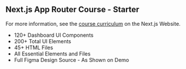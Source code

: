 ## Next.js App Router Course - Starter


For more information, see the [course curriculum](https://nextjs.org/learn) on the Next.js Website.
- 120+ Dashboard UI Components
- 200+ Total UI Elements
- 45+ HTML Files
- All Essential Elements and Files
- Full Figma Design Source - As Shown on Demo
